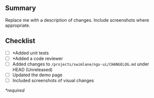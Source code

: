 ## Summary

Replace me with a description of changes. Include screenshots where appropriate.

## Checklist

- [ ] \*Added unit tests
- [ ] \*Added a code reviewer
- [ ] Added changes to `/projects/swimlane/ngx-ui/CHANGELOG.md` under HEAD (Unreleased)
- [ ] Updated the demo page
- [ ] Included screenshots of visual changes

_\*required_
